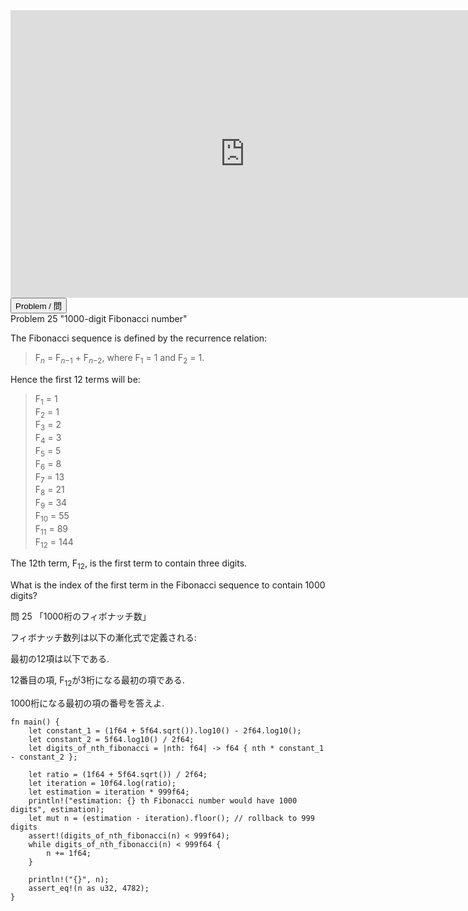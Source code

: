 <html><iframe src="https://docs.google.com/presentation/d/e/2PACX-1vR2gB5wBnYUkJZkOlkIoW89riXWHCkPTJN8RpNy0UlUyG1XBAa4z9Pa8WTN9pYL1MWrnijESPRqd77h/embed?start=false&loop=false&delayms=60000" frameborder="0" width="750" height="460" allowfullscreen="true" mozallowfullscreen="true" webkitallowfullscreen="true"></iframe></html>



<html>
<button class="accordion" onclick="toggle('the-accordion');">Problem / 問</button>
<div id="the-accordion" class="panel w3-hide">
Problem 25 "1000-digit Fibonacci number"


<p>The Fibonacci sequence is defined by the recurrence relation:</p>
<blockquote>F<sub><i>n</i></sub> = F<sub><i>n</i>−1</sub> + F<sub><i>n</i>−2</sub>, where F<sub>1</sub> = 1 and F<sub>2</sub> = 1.</blockquote>
<p>Hence the first 12 terms will be:</p>
<blockquote>F<sub>1</sub> = 1<br />
F<sub>2</sub> = 1<br />
F<sub>3</sub> = 2<br />
F<sub>4</sub> = 3<br />
F<sub>5</sub> = 5<br />
F<sub>6</sub> = 8<br />
F<sub>7</sub> = 13<br />
F<sub>8</sub> = 21<br />
F<sub>9</sub> = 34<br />
F<sub>10</sub> = 55<br />
F<sub>11</sub> = 89<br />
F<sub>12</sub> = 144</blockquote>
<p>The 12th term, F<sub>12</sub>, is the first term to contain three digits.</p>
<p>What is the index of the first term in the Fibonacci sequence to contain 1000 digits?</p>



問 25 「1000桁のフィボナッチ数」

フィボナッチ数列は以下の漸化式で定義される:

最初の12項は以下である.

12番目の項, F<sub>12</sub>が3桁になる最初の項である.

1000桁になる最初の項の番号を答えよ.
</div>
</html>

```rust,editable
fn main() {
    let constant_1 = (1f64 + 5f64.sqrt()).log10() - 2f64.log10();
    let constant_2 = 5f64.log10() / 2f64;
    let digits_of_nth_fibonacci = |nth: f64| -> f64 { nth * constant_1 - constant_2 };

    let ratio = (1f64 + 5f64.sqrt()) / 2f64;
    let iteration = 10f64.log(ratio);
    let estimation = iteration * 999f64;
    println!("estimation: {} th Fibonacci number would have 1000 digits", estimation);
    let mut n = (estimation - iteration).floor(); // rollback to 999 digits
    assert!(digits_of_nth_fibonacci(n) < 999f64);
    while digits_of_nth_fibonacci(n) < 999f64 {
        n += 1f64;
    }

    println!("{}", n);
    assert_eq!(n as u32, 4782);
}
```
